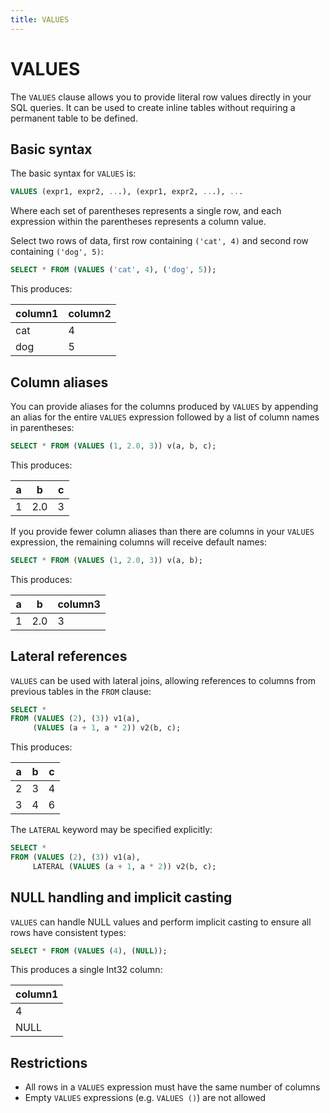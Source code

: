 ```yaml
---
title: VALUES
---
```


# VALUES

The `VALUES` clause allows you to provide literal row values directly in your SQL queries. It can be used to create inline tables without requiring a permanent table to be defined.

## Basic syntax

The basic syntax for `VALUES` is:

```sql
VALUES (expr1, expr2, ...), (expr1, expr2, ...), ...
```

Where each set of parentheses represents a single row, and each expression within the parentheses represents a column value.

Select two rows of data, first row containing `('cat', 4)` and second row containing `('dog', 5)`:

```sql
SELECT * FROM (VALUES ('cat', 4), ('dog', 5));
```

This produces:

| column1 | column2 |
|---------|---------|
| cat     | 4       |
| dog     | 5       |

## Column aliases

You can provide aliases for the columns produced by `VALUES` by appending an alias for the entire `VALUES` expression followed by a list of column names in parentheses:

```sql
SELECT * FROM (VALUES (1, 2.0, 3)) v(a, b, c);
```

This produces:

| a | b   | c |
|---|-----|---|
| 1 | 2.0 | 3 |

If you provide fewer column aliases than there are columns in your `VALUES` expression, the remaining columns will receive default names:

```sql
SELECT * FROM (VALUES (1, 2.0, 3)) v(a, b);
```

This produces:

| a | b   | column3 |
|---|-----|---------|
| 1 | 2.0 | 3       |

## Lateral references

`VALUES` can be used with lateral joins, allowing references to columns from previous tables in the `FROM` clause:

```sql
SELECT * 
FROM (VALUES (2), (3)) v1(a), 
     (VALUES (a + 1, a * 2)) v2(b, c);
```

This produces:

| a | b | c |
|---|---|---|
| 2 | 3 | 4 |
| 3 | 4 | 6 |

The `LATERAL` keyword may be specified explicitly:

```sql
SELECT * 
FROM (VALUES (2), (3)) v1(a), 
     LATERAL (VALUES (a + 1, a * 2)) v2(b, c);
```

## NULL handling and implicit casting

`VALUES` can handle NULL values and perform implicit casting to ensure all rows have consistent types:

```sql
SELECT * FROM (VALUES (4), (NULL));
```

This produces a single Int32 column:

| column1 |
|---------|
| 4       |
| NULL    |

## Restrictions

- All rows in a `VALUES` expression must have the same number of columns
- Empty `VALUES` expressions (e.g. `VALUES ()`) are not allowed
